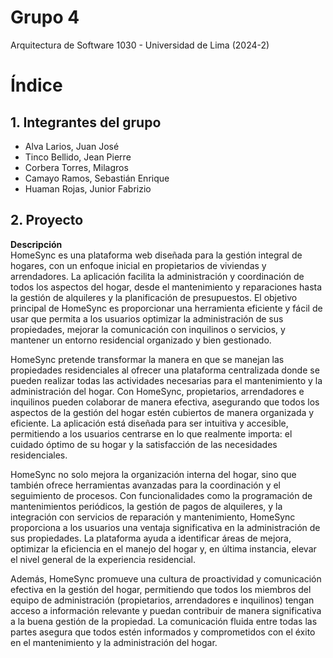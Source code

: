 # Grupo 4
Arquitectura de Software 1030 - Universidad de Lima (2024-2)

# Índice
## 1. Integrantes del grupo
- Alva Larios, Juan José
- Tinco Bellido, Jean Pierre
- Corbera Torres, Milagros
- Camayo Ramos, Sebastián Enrique
- Huaman Rojas, Junior Fabrizio

## 2. Proyecto
**Descripción**  
HomeSync es una plataforma web diseñada para la gestión integral de hogares, con un enfoque inicial en propietarios de viviendas y arrendadores. La aplicación facilita la administración y coordinación de todos los aspectos del hogar, desde el mantenimiento y reparaciones hasta la gestión de alquileres y la planificación de presupuestos. El objetivo principal de HomeSync es proporcionar una herramienta eficiente y fácil de usar que permita a los usuarios optimizar la administración de sus propiedades, mejorar la comunicación con inquilinos o servicios, y mantener un entorno residencial organizado y bien gestionado.

HomeSync pretende transformar la manera en que se manejan las propiedades residenciales al ofrecer una plataforma centralizada donde se pueden realizar todas las actividades necesarias para el mantenimiento y la administración del hogar. Con HomeSync, propietarios, arrendadores e inquilinos pueden colaborar de manera efectiva, asegurando que todos los aspectos de la gestión del hogar estén cubiertos de manera organizada y eficiente. La aplicación está diseñada para ser intuitiva y accesible, permitiendo a los usuarios centrarse en lo que realmente importa: el cuidado óptimo de su hogar y la satisfacción de las necesidades residenciales.

HomeSync no solo mejora la organización interna del hogar, sino que también ofrece herramientas avanzadas para la coordinación y el seguimiento de procesos. Con funcionalidades como la programación de mantenimientos periódicos, la gestión de pagos de alquileres, y la integración con servicios de reparación y mantenimiento, HomeSync proporciona a los usuarios una ventaja significativa en la administración de sus propiedades. La plataforma ayuda a identificar áreas de mejora, optimizar la eficiencia en el manejo del hogar y, en última instancia, elevar el nivel general de la experiencia residencial.

Además, HomeSync promueve una cultura de proactividad y comunicación efectiva en la gestión del hogar, permitiendo que todos los miembros del equipo de administración (propietarios, arrendadores e inquilinos) tengan acceso a información relevante y puedan contribuir de manera significativa a la buena gestión de la propiedad. La comunicación fluida entre todas las partes asegura que todos estén informados y comprometidos con el éxito en el mantenimiento y la administración del hogar.


